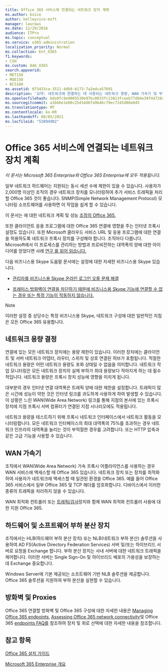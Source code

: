 ```yaml
---
title: Office 365 서비스에 연결되는 네트워크 장치 계획
ms.author: kvice
author: kelleyvice-msft
manager: laurawi
ms.date: 12/29/2016
audience: ITPro
ms.topic: conceptual
ms.service: o365-administration
localization_priority: Normal
ms.collection: Ent_O365
f1.keywords:
- CSH
ms.custom: Adm_O365
search.appverid:
- MET150
- MOE150
- BCS160
ms.assetid: 073433ca-3511-4db9-b173-7a2edca57691
description: '요약: 네트워크에 연결하는 데 사용되는 네트워크 용량, WAN 가속기 및 부하 분산 장치에 대한 고려 사항을 Office 365.'
ms.openlocfilehash: bda9fc9e9005530e97bc0033fc13813fceeb77d84e39f44726d259fd8847e8e8
ms.sourcegitcommit: a1b66e1e80c25d14d67a9b46c79ec7245d88e045
ms.translationtype: MT
ms.contentlocale: ko-KR
ms.lasthandoff: 08/05/2021
ms.locfileid: "53894902"
---
```

# <a name="plan-for-network-devices-that-connect-to-office-365-services"></a>Office 365 서비스에 연결되는 네트워크 장치 계획

*이 문서는 Microsoft 365 Enterprise와 Office 365 Enterprise에 모두 적용됩니다.*
  
일부 네트워크 하드웨어는 지원되는 동시 세션 수에 제한이 있을 수 있습니다. 사용자가 2,000명 이상인 조직의 경우 네트워크 장치를 모니터링하여 추가 서비스 트래픽을 처리할 Office 365 것이 좋습니다. SNMP(Simple Network Management Protocol) 모니터링 소프트웨어를 사용하면 이 작업을 쉽게 할 수 있습니다.

이 문서는 에 대한 네트워크 계획 및 성능 [조정의 Office 365.](./network-planning-and-performance.md)

또한 클라이언트 응용 프로그램에 대한 Office 365 연결에 영향을 주는 인터넷 프록시 설정도 있습니다. 또한 Microsoft 클라우드 서비스 URL 및 응용 프로그램에 대한 연결을 허용하도록 네트워크 프록시 장치를 구성해야 합니다. 조직마다 다릅니다. Microsoft에서 이 프로세스를 관리하는 방법과 프로비전하는 대역폭의 양에 대한 아이디어를 얻었다면 사례 [연구 를 읽어 읽습니다.](https://www.microsoft.com/itshowcase/Article/Content/631/Optimizing-network-performance-for-Microsoft-Office-365)
  
다음 비즈니스용 Skype 도움말 문서에는 설정에 대한 자세한 비즈니스용 Skype 있습니다.
  
- [관리자를 비즈니스용 Skype 온라인 로그인 오류 문제 해결](/skypeforbusiness/set-up-skype-for-business-online/troubleshooting-sign-in-errors-for-admins)

- [프레미스 방화벽이 연결을 차단하기 때문에 비즈니스용 Skype 기능에 연결할 수 없는 경우 또는 특정 기능이 작동하지 않습니다.](https://go.microsoft.com/fwlink/p/?LinkID=243625)

> [!NOTE]
> 이러한 설정 중 상당수는 특정 비즈니스용 Skype, 네트워크 구성에 대한 일반적인 지침은 모든 Office 365 유용합니다.
  
## <a name="determining-network-capacity"></a>네트워크 용량 결정

연결에 있는 모든 네트워크 장치에는 용량 제한이 있습니다. 이러한 장치에는 클라이언트 및 서버 네트워크 어댑터, 라우터, 스위치 및 상호 연결된 허브가 포함됩니다. 적절한 네트워크 용량은 어떤 네트워크 용량도 포화 상태일 수 없음을 의미합니다. 네트워크 작업 모니터링은 모든 네트워크 장치의 실제 부하가 최대 용량보다 작아지게 하는 데 필수적입니다. 네트워크 용량은 프록시 장치 성능에 영향을 미치게 됩니다.
  
대부분의 경우 인터넷 연결 대역폭은 트래픽 양에 대한 제한을 설정합니다. 트래픽이 많은 시간에 성능이 약한 것은 인터넷 링크를 과도하게 사용하게 하여 발생할 수 있습니다. 이 상황은 느린 WAN(Wide Area Network) 링크를 통해 지점의 본사에 있는 프록시 장치에 지점 프록시 서버 컴퓨터가 연결된 지점 시나리오에도 적용됩니다.
  
네트워크 용량을 테스트하기 위해 프록시 네트워크 인터페이스에서 네트워크 활동을 모니터링합니다. 모든 네트워크 인터페이스의 최대 대역폭의 75%를 초과하는 경우 네트워크 인프라의 대역폭을 늘리는 것이 부적절한 경우를 고려합니다. 또는 HTTP 압축과 같은 고급 기능을 사용할 수 있습니다.
  
## <a name="wan-accelerators"></a>WAN 가속기

조직에서 WAN(Wide Area Network) 가속 프록시 어플라이언스를 사용하는 경우 WAN 서비스에 액세스할 때 Office 365 있습니다. 네트워크 장치 또는 장치를 최적화하여 사용자가 네트워크에 액세스할 때 일관된 환경을 Office 365. 예를 들어 Office 365 서비스에서 일부 Office 365 및 TCP 헤더를 암호화합니다. 디바이스에서 이러한 종류의 트래픽을 처리하지 않을 수 있습니다.
  
WAN 최적화 컨트롤러 또는 [트래픽/검사](https://support.microsoft.com/kb/2690045)장치와 함께 WAN 최적화 컨트롤러 사용에 대한 지원 Office 365.
  
## <a name="hardware-and-software-load-balancing-devices"></a>하드웨어 및 소프트웨어 부하 분산 장치

조직에서는 HLB(하드웨어 부하 분산 장치) 또는 NLB(네트워크 부하 분산) 솔루션을 사용하여 AD FS(Active Directory Federation Services) 서버 및/또는 하이브리드 서버로 요청을 Exchange 합니다. 부하 분산 장치는 사내 서버에 대한 네트워크 트래픽을 제어합니다. 이러한 서버는 Single Sign-On 및 하이브리드 배포의 가용성을 보장하는 데 Exchange 중요합니다.
  
Windows Server에 기본 제공되는 소프트웨어 기반 NLB 솔루션을 제공합니다. Office 365 솔루션을 지원하여 부하 분산을 실현할 수 있습니다.
  
## <a name="firewalls-and-proxies"></a>방화벽 및 Proxies

Office 365 연결할 방화벽 및 Office 365 구성에 대한 자세한 내용은 [Managing Office 365 endpoints,](https://support.office.com/article/99cab9d4-ef59-4207-9f2b-3728eb46bf9a) [Assessing Office 365 network connectivity](assessing-network-connectivity.md)및 Office 365 [endpoints FAQ를](https://support.office.com/article/d4088321-1c89-4b96-9c99-54c75cae2e6d) 참조하여 장치 및 회로 선택에 대한 자세한 내용을 참조합니다.
  
## <a name="see-also"></a>참고 항목

[Office 365 설치 가이드](setup-guides-for-microsoft-365.md)

[Microsoft 365 Enterprise 개요](microsoft-365-overview.md)